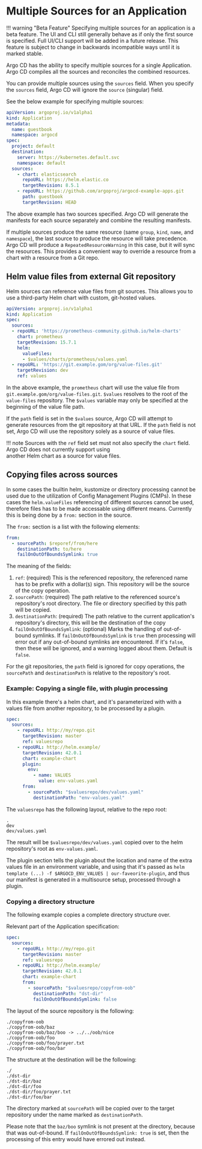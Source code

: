 # Multiple Sources for an Application

!!! warning "Beta Feature"
    Specifying multiple sources for an application is a beta feature. The UI and CLI still generally behave as if only
    the first source is specified. Full UI/CLI support will be added in a future release.
    This feature is subject to change in backwards incompatible ways until it is marked stable.

Argo CD has the ability to specify multiple sources for a single Application. Argo CD compiles all the sources
and reconciles the combined resources.

You can provide multiple sources using the `sources` field. When you specify the `sources` field, Argo CD will ignore 
the `source` (singular) field.

See the below example for specifying multiple sources:

```yaml
apiVersion: argoproj.io/v1alpha1
kind: Application
metadata:
  name: guestbook
  namespace: argocd
spec:
  project: default
  destination:
    server: https://kubernetes.default.svc
    namespace: default
  sources:
    - chart: elasticsearch
      repoURL: https://helm.elastic.co
      targetRevision: 8.5.1
    - repoURL: https://github.com/argoproj/argocd-example-apps.git
      path: guestbook
      targetRevision: HEAD
```

The above example has two sources specified. Argo CD will generate the manifests for each source separately and combine 
the resulting manifests.

If multiple sources produce the same resource (same `group`, `kind`, `name`, and `namespace`), the last source to 
produce the resource will take precedence. Argo CD will produce a `RepeatedResourceWarning` in this case, but it will 
sync the resources. This provides a convenient way to override a resource from a chart with a resource from a Git repo.

## Helm value files from external Git repository

Helm sources can reference value files from git sources. This allows you to use a third-party Helm chart with custom,
git-hosted values.

```yaml
apiVersion: argoproj.io/v1alpha1
kind: Application
spec:
  sources:
  - repoURL: 'https://prometheus-community.github.io/helm-charts'
    chart: prometheus
    targetRevision: 15.7.1
    helm:
      valueFiles:
      - $values/charts/prometheus/values.yaml
  - repoURL: 'https://git.example.gom/org/value-files.git'
    targetRevision: dev
    ref: values
```

In the above example, the `prometheus` chart will use the value file from `git.example.gom/org/value-files.git`. 
`$values` resolves to the root of the `value-files` repository. The `$values` variable may only be specified at the 
beginning of the value file path.

If the `path` field is set in the `$values` source, Argo CD will attempt to generate resources from the git repository
at that URL. If the `path` field is not set, Argo CD will use the repository solely as a source of value files.

!!! note
    Sources with the `ref` field set must not also specify the `chart` field. Argo CD does not currently support using  
    another Helm chart as a source for value files.

## Copying files across sources

In some cases the builtin helm, kustomize or directory processing cannot be used due to the utilization of Config Management Plugins (CMPs).
In these cases the `helm.valueFiles` referencing of different sources cannot be used, therefore files has to be made accessable using different
means. Currently this is being done by a `from:` section in the source.

The `from:` section is a list with the following elements:

```yaml
from:
  - sourcePath: $reporef/from/here
    destinationPath: to/here
    failOnOutOfBoundsSymlink: true
```

The meaning of the fields:

1. `ref`: (required) This is the referenced repository, the referenced name has to be prefix with a dollar(`$`) sign. This repository will be the source of the copy operation.
1. `sourcePath`: (required) The path relative to the referenced source's repository's root directory. The file or directory specified by this path will be copied.
1. `destinationPath`: (required) The path relative to the current application's repository's directory, this will be the destination of the copy
1. `failOnOutOfBoundsSymlink`: (optional) Marks the handling of out-of-bound symlinks. If `failOnOutOfBoundsSymlink` is `true` then processing will error out if any out-of-bound symlinks are encountered. If it's `false`, then these will be ignored, and a warning logged about them. Default is `false`.

For the git repositories, the `path` field is ignored for copy operations, the `sourcePath` and `destinationPath` is relative to the repository's root.

### Example: Copying a single file, with plugin processing

In this example there's a helm chart, and it's parameterized with with a values file from another repository, to be processed by a plugin.

```yaml
spec:
  sources:
    - repoURL: http://my/repo.git
      targetRevision: master
      ref: valuesrepo
    - repoURL: http://helm.example/
      targetRevision: 42.0.1
      chart: example-chart
      plugin:
        env:
          - name: VALUES
            value: env-values.yaml
      from:
        - sourcePath: "$valuesrepo/dev/values.yaml"
          destinationPath: "env-values.yaml"
```

The `valuesrepo` has the following layout, relative to the repo root:

```
.
dev
dev/values.yaml
```

The result will be `$valuesrepo/dev/values.yaml` copied over to the helm repository's root as `env-values.yaml`.

The plugin section tells the plugin about the location and name of the extra values file in an environment variable, and using that it's passed as `helm template (...) -f $ARGOCD_ENV_VALUES | our-faveorite-plugin`, and thus our manifest is generated in a multisource setup, processed through a plugin.


### Copying a directory structure

The following example copies a complete directory structure over.

Relevant part of the Application specification:

```yaml
spec:
  sources:
    - repoURL: http://my/repo.git
      targetRevision: master
      ref: valuesrepo
    - repoURL: http://helm.example/
      targetRevision: 42.0.1
      chart: example-chart
      from:
        - sourcePath: "$valuesrepo/copyfrom-oob"
          destinationPath: "dst-dir"
          failOnOutOfBoundsSymlink: false
```

The layout of the source repository is the following:
```
./copyfrom-oob
./copyfrom-oob/baz
./copyfrom-oob/baz/boo -> ../../oob/nice
./copyfrom-oob/foo
./copyfrom-oob/foo/prayer.txt
./copyfrom-oob/foo/bar
```

The structure at the destination will be the following:
```
./
./dst-dir
./dst-dir/baz
./dst-dir/foo
./dst-dir/foo/prayer.txt
./dst-dir/foo/bar
```

The directory marked at `sourcePath` will be copied over to the target repository under the name marked as `destinationPath`.

Please note that the `baz/boo` symlink is not present at the directory, because that was out-of-bound. If `failOnOutOfBoundsSymlink: true` is set, then the processing of this entry would have errored out instead.
